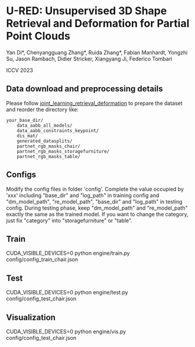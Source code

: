 # U-RED: Unsupervised 3D Shape Retrieval and Deformation for Partial Point Clouds

Yan Di*, Chenyangguang Zhang*, Ruida Zhang*, Fabian Manhardt, Yongzhi Su, Jason Rambach, Didier Stricker, Xiangyang Ji, Federico Tombari

ICCV 2023

## Data download and preprocessing details
Please follow [joint_learning_retrieval_deformation](https://github.com/mikacuy/joint_learning_retrieval_deformation) to prepare the dataset and reorder the directory like:
```
your_base_dir/
    data_aabb_all_models/
    data_aabb_constraints_keypoint/
    dis_mat/
    generated_datasplits/
    partnet_rgb_masks_chair/
    partnet_rgb_masks_storagefurniture/
    partnet_rgb_masks_table/
```

## Configs
Modify the config files in folder 'config'. Complete the value occupied by 'xxx' including "base_dir" and "log_path" in training config and "dm_model_path", "re_model_path", "base_dir" and "log_path" in testing config. During testing phase, keep "dm_model_path" and "re_model_path" exactly the same as the trained model. If you want to change the category, just fix "category" into "storagefurniture" or "table".

## Train
CUDA_VISIBLE_DEVICES=0 python engine/train.py config/config_train_chair.json

## Test
CUDA_VISIBLE_DEVICES=0 python engine/test.py config/config_test_chair.json

## Visualization
CUDA_VISIBLE_DEVICES=0 python engine/vis.py config/config_test_chair.json